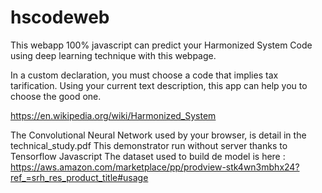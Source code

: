 # hscodeweb

This webapp 100% javascript can predict your Harmonized System Code using deep learning technique with this webpage.

In a custom declaration, you must choose a code that implies tax tarification. 
Using your current text description, this app can help you to choose the good one. 

https://en.wikipedia.org/wiki/Harmonized_System

The Convolutional Neural Network used by your browser, is detail in the technical_study.pdf
This demonstrator run without server thanks to Tensorflow Javascript
The dataset used to build de model is here : https://aws.amazon.com/marketplace/pp/prodview-stk4wn3mbhx24?ref_=srh_res_product_title#usage



